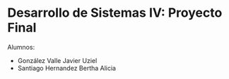 #   Desarrollo de Sistemas IV: Proyecto Final
Alumnos:
- González Valle Javier Uziel
- Santiago Hernandez Bertha Alicia
